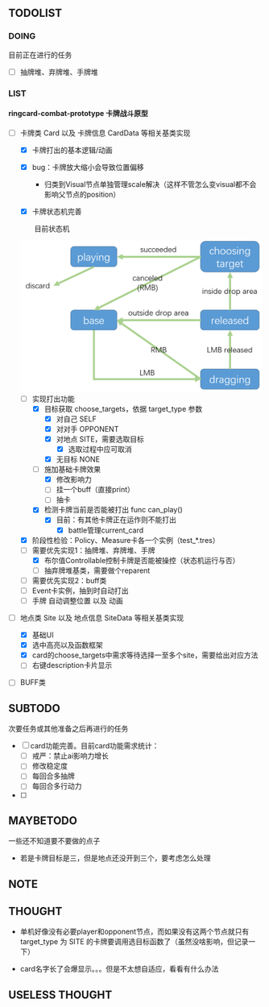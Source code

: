 ## TODOLIST

### DOING

目前正在进行的任务

- [ ] 抽牌堆、弃牌堆、手牌堆



### LIST

#### ringcard-combat-prototype 卡牌战斗原型

- [ ] 卡牌类 Card 以及 卡牌信息 CardData 等相关基类实现

  - [x] 卡牌打出的基本逻辑/动画

  - [x] bug：卡牌放大缩小会导致位置偏移

    - 归类到Visual节点单独管理scale解决（这样不管怎么变visual都不会影响父节点的position）

  - [x] 卡牌状态机完善

    ​	目前状态机

  <img src="prototype/ringcard-combat-prototype/card_state_machine_map.png" alt="card_state_machine_map" style="zoom:50%;" />

  - [ ] 实现打出功能
    - [x] 目标获取 choose_targets，依据 target_type 参数
      - [x] 对自己 SELF
      - [x] 对对手 OPPONENT
      - [x] 对地点 SITE，需要选取目标
        - [x] 选取过程中应可取消
      - [x] 无目标 NONE
    - [ ] 施加基础卡牌效果
      - [x] 修改影响力
      - [ ] 挂一个buff（直接print）
      - [ ] 抽卡
    - [x] 检测卡牌当前是否能被打出 func can_play()
      - [x] 目前：有其他卡牌正在运作则不能打出
        - [x] battle管理current_card
  - [x] 阶段性检验：Policy、Measure卡各一个实例（test_*.tres）
  - [ ] 需要优先实现1：抽牌堆、弃牌堆、手牌
    - [x] 布尔值Controllable控制卡牌是否能被操控（状态机运行与否）
    - [ ] 抽弃牌堆基类，需要做个reparent
  - [ ] 需要优先实现2：buff类
  - [ ] Event卡实例，抽到时自动打出
  - [ ] 手牌 自动调整位置 以及 动画

- [ ] 地点类 Site 以及 地点信息 SiteData 等相关基类实现

  - [x] 基础UI
  - [x] 选中高亮以及函数框架
  - [x] card的choose_targets中需求等待选择一至多个site，需要给出对应方法
  - [ ] 右键description卡片显示

- [ ] BUFF类



## SUBTODO

次要任务或其他准备之后再进行的任务

- [ ] card功能完善。目前card功能需求统计：
  - [ ] 戒严：禁止ai影响力增长
  - [ ] 修改稳定度
  - [ ] 每回合多抽牌
  - [ ] 每回合多行动力
- [ ] 





## MAYBETODO

一些还不知道要不要做的点子

- 若是卡牌目标是三，但是地点还没开到三个，要考虑怎么处理





## NOTE





## THOUGHT

- 单机好像没有必要player和opponent节点，而如果没有这两个节点就只有 target_type 为 SITE 的卡牌要调用选目标函数了（虽然没啥影响，但记录一下）

- card名字长了会爆显示。。。但是不太想自适应，看看有什么办法



## USELESS THOUGHT

